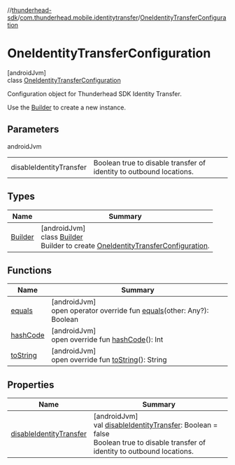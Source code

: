 //[thunderhead-sdk](../../../index.md)/[com.thunderhead.mobile.identitytransfer](../index.md)/[OneIdentityTransferConfiguration](index.md)

# OneIdentityTransferConfiguration

[androidJvm]\
class [OneIdentityTransferConfiguration](index.md)

Configuration object for Thunderhead SDK Identity Transfer.

Use the [Builder](-builder/index.md) to create a new instance.

## Parameters

androidJvm

| | |
|---|---|
| disableIdentityTransfer | Boolean true to disable transfer of identity to outbound locations. |

## Types

| Name | Summary |
|---|---|
| [Builder](-builder/index.md) | [androidJvm]<br>class [Builder](-builder/index.md)<br>Builder to create [OneIdentityTransferConfiguration](index.md). |

## Functions

| Name | Summary |
|---|---|
| [equals](equals.md) | [androidJvm]<br>open operator override fun [equals](equals.md)(other: Any?): Boolean |
| [hashCode](hash-code.md) | [androidJvm]<br>open override fun [hashCode](hash-code.md)(): Int |
| [toString](to-string.md) | [androidJvm]<br>open override fun [toString](to-string.md)(): String |

## Properties

| Name | Summary |
|---|---|
| [disableIdentityTransfer](disable-identity-transfer.md) | [androidJvm]<br>val [disableIdentityTransfer](disable-identity-transfer.md): Boolean = false<br>Boolean true to disable transfer of identity to outbound locations. |

